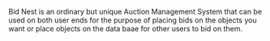 Bid Nest is an ordinary but unique Auction Management System that can be used on both user ends for the purpose of placing bids on the objects you want or place objects on the data baae for other users to bid on them.

